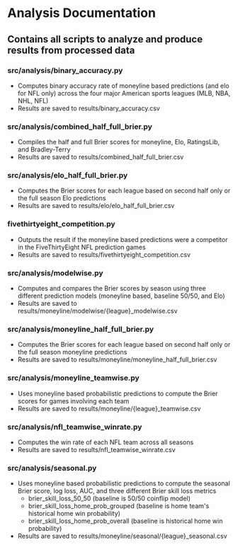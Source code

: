 # Analysis Documentation

## Contains all scripts to analyze and produce results from processed data

### src/analysis/binary_accuracy.py
- Computes binary accuracy rate of moneyline based predictions (and elo for NFL only) across the four major American sports leagues (MLB, NBA, NHL, NFL)
- Results are saved to results/binary_accuracy.csv

### src/analysis/combined_half_full_brier.py
- Compiles the half and full Brier scores for moneyline, Elo, RatingsLib, and Bradley-Terry
- Results are saved to results/combined_half_full_brier.csv

### src/analysis/elo_half_full_brier.py
- Computes the Brier scores for each league based on second half only or the full season Elo predictions
- Results are saved to results/elo/elo_half_full_brier.csv

### fivethirtyeight_competition.py
- Outputs the result if the moneyline based predictions were a competitor in the FiveThirtyEight NFL prediction games
- Results are saved to results/fivethirtyeight_competition.csv

### src/analysis/modelwise.py
- Computes and compares the Brier scores by season using three different prediction models (moneyline based, baseline 50/50, and Elo)
- Results are saved to results/moneyline/modelwise/{league}_modelwise.csv

### src/analysis/moneyline_half_full_brier.py
- Computes the Brier scores for each league based on second half only or the full season moneyline predictions
- Results are saved to results/moneyline/moneyline_half_full_brier.csv

### src/analysis/moneyline_teamwise.py
- Uses moneyline based probabilistic predictions to compute the Brier scores for games involving each team
- Results are saved to results/moneyline/{league}_teamwise.csv

### src/analysis/nfl_teamwise_winrate.py
- Computes the win rate of each NFL team across all seasons 
- Results are saved to results/nfl_teamwise_winrate.csv

### src/analysis/seasonal.py
- Uses moneyline based probabilistic predictions to compute the seasonal Brier score, log loss, AUC, and three different Brier skill loss metrics
    - brier_skill_loss_50_50 (baseline is 50/50 coinflip model)
    - brier_skill_loss_home_prob_grouped (baseline is home team's historical home win probability)
    - brier_skill_loss_home_prob_overall (baseline is historical home win probability)
- Results are saved to results/moneyline/seasonal/{league}_seasonal.csv



